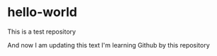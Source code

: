 # hello-world
This is a test repository

And now I am updating this text
I'm learning Github by this repository
